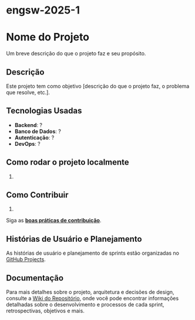 # engsw-2025-1

# Nome do Projeto

Um breve descrição do que o projeto faz e seu propósito.

## Descrição

Este projeto tem como objetivo [descrição do que o projeto faz, o problema que resolve, etc.].

## Tecnologias Usadas

- **Backend**: ?
- **Banco de Dados**: ?
- **Autenticação**: ?
- **DevOps**: ?

## Como rodar o projeto localmente

1. 

## Como Contribuir

1. 

Siga as **[boas práticas de contribuição](./docs/guia-contribuicao.md)**.

## Histórias de Usuário e Planejamento

As histórias de usuário e planejamento de sprints estão organizadas no [GitHub Projects](https://github.com/users/ermidapablo/projects/1).

## Documentação

Para mais detalhes sobre o projeto, arquitetura e decisões de design, consulte a [Wiki do Repositório](https://github.com/ermidapablo/engsw-2025-1/wiki), onde você pode encontrar informações detalhadas sobre o desenvolvimento e processos de cada sprint, retrospectivas, objetivos e mais.
